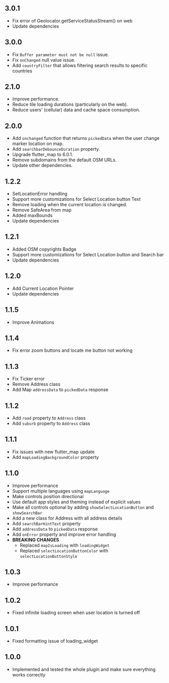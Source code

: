 ## 3.0.1

* Fix error of Geolocator.getServiceStatusStream() on web
* Update dependencies

## 3.0.0

* Fix `Buffer parameter must not be null` issue.
* Fix `onChanged` null value issue.
* Add `countryFilter` that allows filtering search results to specific countries

## 2.1.0

* Improve performance.
* Reduce tile loading durations (particularly on the web).
* Reduce users' (cellular) data and cache space consumption.

## 2.0.0

* Add `onchanged` function that returns `pickedData` when the user change marker location on map.
* Add `searchbarDebounceDuration` property.
* Upgrade flutter_map to 6.0.1.
* Remove subdomains from the default OSM URLs.
* Update other dependencies.

## 1.2.2

* SetLocationError handling
* Support more customizations for Select Location button Text
* Remove loading when the current location is changed.
* Remove SafeArea from map
* Added maxBounds
* Update dependencies

## 1.2.1

* Added OSM copyrights Badge
* Support more customizations for Select Location button and Search bar
* Update dependencies

## 1.2.0

* Add Current Location Pointer
* Update dependencies

## 1.1.5

* Improve Animations

## 1.1.4

* Fix error zoom buttons and locate me button not working

## 1.1.3

* Fix Ticker error
* Remove Address class
* Add Map `addressData` to `pickedData` response

## 1.1.2

* Add `road` property to `Address` class
* Add `suburb` property to `Address` class

## 1.1.1

* Fix issues with new flutter_map update
* Add `mapLoadingBackgroundColor` property

## 1.1.0

* Improve performance
* Support multiple languages using `mapLanguage`
* Make controls position directional
* Use default app styles and theming instead of explicit values
* Make all controls optional by adding `showSelectLocationButton` and `showSearchBar`
* Add a new class for Address with all address details
* Add `searchBarHintText` property
* Add `addressData` to `pickedData` response
* Add `onError` property and improve error handling
* **BREAKING CHANGES**
    * Replaced `mapIsLoading` with `loadingWidget`
    * Replaced `selectLocationButtonColor` with `selectLocationButtonStyle`

## 1.0.3

* Improve performance

## 1.0.2

* Fixed infinite loading screen when user location is turned off

## 1.0.1

* Fixed formatting issue of loading_widget

## 1.0.0

* Implemented and tested the whole plugin and make sure everything works correctly